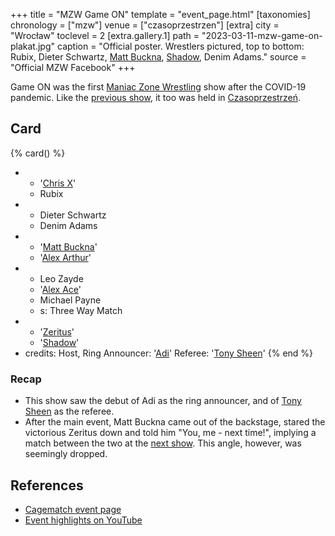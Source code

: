 +++
title = "MZW Game ON"
template = "event_page.html"
[taxonomies]
chronology = ["mzw"]
venue = ["czasoprzestrzen"]
[extra]
city = "Wrocław"
toclevel = 2
[extra.gallery.1]
path = "2023-03-11-mzw-game-on-plakat.jpg"
caption = "Official poster. Wrestlers pictured, top to bottom: Rubix, Dieter Schwartz, [Matt Buckna](@/w/matt-buckna.md), [Shadow](@/w/shadow.md), Denim Adams."
source = "Official MZW Facebook"
+++

Game ON was the first [Maniac Zone Wrestling](@/o/mzw.md) show after the COVID-19 pandemic. Like the [previous show](@/e/mzw/2021-08-14-mzw-project-8-golden-road-finals.md), it too was held in [Czasoprzestrzeń](@/v/czasoprzestrzen.md).

## Card

{% card() %}
- - '[Chris X](@/w/chris-x.md)'
  - Rubix
- - Dieter Schwartz
  - Denim Adams
- - '[Matt Buckna](@/w/matt-buckna.md)'
  - '[Alex Arthur](@/w/alex-arthur.md)'
- - Leo Zayde
  - '[Alex Ace](@/w/alex-ace.md)'
  - Michael Payne
  - s: Three Way Match
- - '[Zeritus](@/w/zeritus.md)'
  - '[Shadow](@/w/shadow.md)'
- credits:
    Host, Ring Announcer: '[Adi](@/w/adrian-zgorski.md)'
    Referee: '[Tony Sheen](@/w/riverman.md)'
{% end %}

### Recap

* This show saw the debut of Adi as the ring announcer, and of [Tony Sheen](@/w/riverman.md) as the referee.
* After the main event, Matt Buckna came out of the backstage, stared the victorious Zeritus down and told him "You, me - next time!", implying a match between the two at the [next show](@/e/mzw/2023-09-23-mzw_ppw-zadnych-granic.md). This angle, however, was seemingly dropped.

## References

* [Cagematch event page](https://www.cagematch.net/?id=1&nr=362402)
* [Event highlights on YouTube](https://www.youtube.com/watch?v=up-mNH_iWT0)
